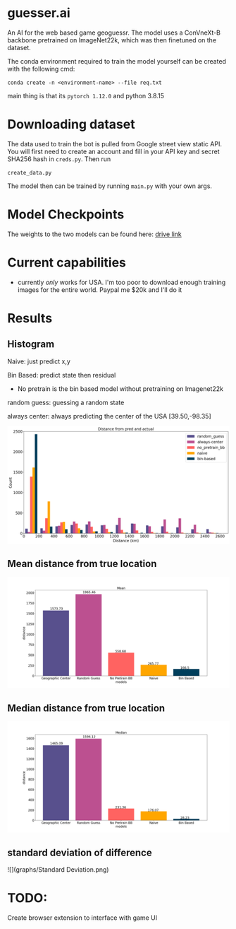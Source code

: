 # guesser.ai


An AI for the web based game geoguessr. The model uses a ConVneXt-B backbone pretrained on ImageNet22k, which was then finetuned on the dataset.


The conda environment required to train the model yourself can be created with the following cmd:
```
conda create -n <environment-name> --file req.txt
```

main thing is that its `pytorch 1.12.0` and python 3.8.15


# Downloading dataset

The data used to train the bot is pulled from Google street view static API. You will first need to create an account and fill in your API key and secret SHA256 hash in `creds.py`. Then run 

```
create_data.py
```

The model then can be trained by running `main.py` with your own args.

# Model Checkpoints

The weights to the two models can be found here: [drive link](https://drive.google.com/drive/folders/1D2474a_rjvMkjYEUSQY1yzG4DbLVRFx9?usp=share_link)


# Current capabilities
- currently *only* works for USA. I'm too poor to download enough training images for the entire world. Paypal me $20k and I'll do it

# Results

## Histogram 
Naive: just predict x,y

Bin Based: predict state then residual 

- No pretrain is the bin based model without pretraining on Imagenet22k

random guess: guessing a random state 

always center: always predicting the center of the USA \[39.50,-98.35\]

![](graphs/zoomedin_dist.png)


## Mean distance from true location
![](graphs/Mean.png)

## Median distance from true location
![](graphs/Median.png)

## standard deviation of difference 
![](graphs/Standard Deviation.png)

# TODO:

Create browser extension to interface with game UI




